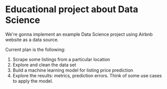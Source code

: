 # Educational project about Data Science
We're gonna implement an example Data Science project using Airbnb website as a data source.

Current plan is the following:

1) Scrape some listings from a particular location
2) Explore and clean the data set
3) Build a machine learning model for listing price prediction
4) Explore the results: metrics, prediction errors. Think of some use cases to apply the model.
